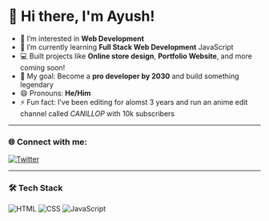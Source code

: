 # 👋 Hi there, I'm Ayush!

- 👀 I’m interested in **Web Development**
- 🌱 I’m currently learning **Full Stack Web Development** JavaScript
- 💻 Built projects like **Online store design**, **Portfolio Website**, and more coming soon!
- 🚀 My goal: Become a **pro developer by 2030** and build something legendary
- 😄 Pronouns: **He/Him**
- ⚡ Fun fact: I’ve been editing for alomst 3 years and run an anime edit channel called *CANILLOP* with 10k subscribers

---
### 🌐 Connect with me:

[![Twitter](https://img.shields.io/badge/-Twitter-blue?style=for-the-badge[&logo=twitter&logoColor=white)](https://x.com/WebDev_Ayush)

---

### 🛠 Tech Stack

![HTML](https://img.shields.io/badge/-HTML5-E34F26?style=for-the-badge&logo=html5&logoColor=white)
![CSS](https://img.shields.io/badge/-CSS3-1572B6?style=for-the-badge&logo=css3)
![JavaScript](https://img.shields.io/badge/-JavaScript-F7DF1E?style=for-the-badge&logo=javascript&logoColor=black)
